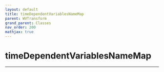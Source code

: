 ```yaml
---
layout: default
title: timeDependentVariablesNameMap
parent: WVTransform
grand_parent: Classes
nav_order: 200
mathjax: true
---
```


#  timeDependentVariablesNameMap




---

